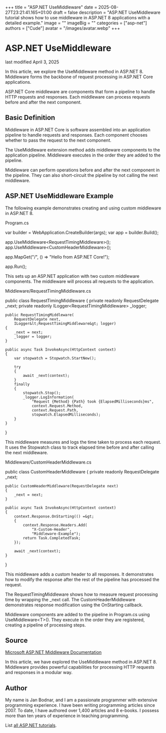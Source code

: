+++
title = "ASP.NET UseMiddleware"
date = 2025-08-27T23:21:41.165+01:00
draft = false
description = "ASP.NET UseMiddleware tutorial shows how to use middleware in ASP.NET 8 applications with a detailed example."
image = ""
imageBig = ""
categories = ["asp-net"]
authors = ["Cude"]
avatar = "/images/avatar.webp"
+++

# ASP.NET UseMiddleware

last modified April 3, 2025

In this article, we explore the UseMiddleware method in ASP.NET 8. Middleware
forms the backbone of request processing in ASP.NET Core applications.

ASP.NET Core middleware are components that form a pipeline to handle HTTP
requests and responses. Each middleware can process requests before and after
the next component.

## Basic Definition

Middleware in ASP.NET Core is software assembled into an application pipeline
to handle requests and responses. Each component chooses whether to pass the
request to the next component.

The UseMiddleware extension method adds middleware components to the application
pipeline. Middleware executes in the order they are added to the pipeline.

Middleware can perform operations before and after the next component in the
pipeline. They can also short-circuit the pipeline by not calling the next
middleware.

## ASP.NET UseMiddleware Example

The following example demonstrates creating and using custom middleware in
ASP.NET 8.

Program.cs
  

var builder = WebApplication.CreateBuilder(args);
var app = builder.Build();

app.UseMiddleware&lt;RequestTimingMiddleware&gt;();
app.UseMiddleware&lt;CustomHeaderMiddleware&gt;();

app.MapGet("/", () =&gt; "Hello from ASP.NET Core!");

app.Run();

This sets up an ASP.NET application with two custom middleware components.
The middleware will process all requests to the application.

Middleware/RequestTimingMiddleware.cs
  

public class RequestTimingMiddleware
{
    private readonly RequestDelegate _next;
    private readonly ILogger&lt;RequestTimingMiddleware&gt; _logger;

    public RequestTimingMiddleware(
        RequestDelegate next,
        ILogger&lt;RequestTimingMiddleware&gt; logger)
    {
        _next = next;
        _logger = logger;
    }

    public async Task InvokeAsync(HttpContext context)
    {
        var stopwatch = Stopwatch.StartNew();
        
        try
        {
            await _next(context);
        }
        finally
        {
            stopwatch.Stop();
            _logger.LogInformation(
                "Request {Method} {Path} took {ElapsedMilliseconds}ms",
                context.Request.Method,
                context.Request.Path,
                stopwatch.ElapsedMilliseconds);
        }
    }
}

This middleware measures and logs the time taken to process each request.
It uses the Stopwatch class to track elapsed time before and after calling
the next middleware.

Middleware/CustomHeaderMiddleware.cs
  

public class CustomHeaderMiddleware
{
    private readonly RequestDelegate _next;

    public CustomHeaderMiddleware(RequestDelegate next)
    {
        _next = next;
    }

    public async Task InvokeAsync(HttpContext context)
    {
        context.Response.OnStarting(() =&gt;
        {
            context.Response.Headers.Add(
                "X-Custom-Header", 
                "Middleware-Example");
            return Task.CompletedTask;
        });

        await _next(context);
    }
}

This middleware adds a custom header to all responses. It demonstrates how to
modify the response after the rest of the pipeline has processed the request.

The RequestTimingMiddleware shows how to measure request processing time by
wrapping the _next call. The CustomHeaderMiddleware demonstrates response
modification using the OnStarting callback.

Middleware components are added to the pipeline in Program.cs using
UseMiddleware&lt;T&gt;(). They execute in the order they are registered,
creating a pipeline of processing steps.

## Source

[Microsoft ASP.NET Middleware Documentation](https://learn.microsoft.com/en-us/aspnet/core/fundamentals/middleware/?view=aspnetcore-8.0)

In this article, we have explored the UseMiddleware method in ASP.NET 8.
Middleware provides powerful capabilities for processing HTTP requests and
responses in a modular way.

## Author

My name is Jan Bodnar, and I am a passionate programmer with extensive
programming experience. I have been writing programming articles since 2007.
To date, I have authored over 1,400 articles and 8 e-books. I possess more
than ten years of experience in teaching programming.

List [all ASP.NET tutorials](/all/#asp-net).